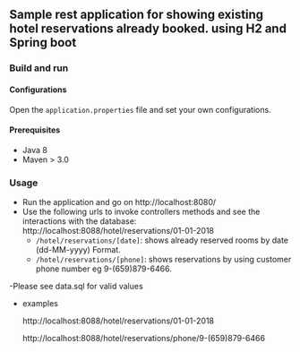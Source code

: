 ## Sample rest application for showing existing hotel reservations already booked. using H2 and Spring boot

### Build and run

#### Configurations

Open the `application.properties` file and set your own configurations.

#### Prerequisites

- Java 8
- Maven > 3.0


### Usage

- Run the application and go on http://localhost:8080/
- Use the following urls to invoke controllers methods and see the interactions with the database:
    http://localhost:8088/hotel/reservations/01-01-2018
    * `/hotel/reservations/[date]`: shows already reserved rooms by date (dd-MM-yyyy) Format.
    * `/hotel/reservations/[phone]`: shows reservations by using customer phone number eg 9-(659)879-6466.
    
-Please see data.sql for valid values

- examples

    http://localhost:8088/hotel/reservations/01-01-2018
    
    http://localhost:8088/hotel/reservations/phone/9-(659)879-6466
   